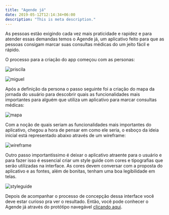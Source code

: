 ```yaml
---
title: "Agende já"
date: 2019-05-12T12:14:34+06:00
description: "This is meta description."
---
```

 As pessoas estão exigindo cada vez mais praticidade e rapidez e para atender essas demandas temos o Agende já, um aplicativo feito para que as pessoas consigam marcar suas consultas médicas do um jeito fácil e rápido.

O processo para a criação do app começou com as personas:

![priscila](/images/portfolio/pri.jpg)

![miguel](/images/portfolio/miguel.jpg)

Após a definição da persona o passo seguinte foi a criação do mapa da jornada do usuário para descobrir quais as funcionalidades mais importantes para alguém que utiliza um aplicativo para marcar consultas médicas:

![mapa](/images/portfolio/mapa.jpg)

Com a noção de quais seriam as funcionalidades mais importantes do aplicativo, chegou a hora de pensar em como ele seria, o esboço da ideia inicial está representado abaixo através de um wireframe:

![wireframe](/images/portfolio/wireframe.jpg)

Outro passo importantíssimo é deixar o aplicativo atraente para o usuário e para fazer isso é essencial criar um style guide com cores e tipografias que serão utilizadas na interface. As cores devem conversar com a proposta do aplicativo e as fontes, além de bonitas, tenham uma boa legibilidade em telas.

![styleguide](/images/portfolio/styleguide.png)

Depois de acompanhar o processo de concepção dessa interface você deve estar curioso pra ver o resultado. Então, você pode conhecer o Agende já através do protótipo navegável [clicando aqui](https://xd.adobe.com/view/93b2f465-c422-4de6-45a9-681961ad4c02-e583/).

